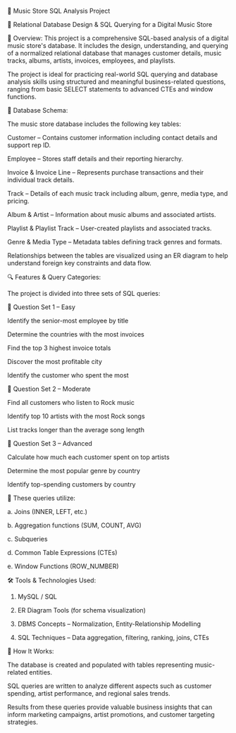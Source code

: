 🎵 Music Store SQL Analysis Project

📌 Relational Database Design & SQL Querying for a Digital Music Store

🧾 Overview:
     This project is a comprehensive SQL-based analysis of a digital music store's database. It includes the design, understanding, and querying of a normalized relational database that manages customer details,  music tracks, albums, artists, invoices, employees, and playlists.

  The project is ideal for practicing real-world SQL querying and database analysis skills using structured and meaningful business-related questions, ranging from basic SELECT statements to advanced CTEs and window functions.

🧩 Database Schema:

The music store database includes the following key tables:

Customer – Contains customer information including contact details and support rep ID.

Employee – Stores staff details and their reporting hierarchy.

Invoice & Invoice Line – Represents purchase transactions and their individual track details.

Track – Details of each music track including album, genre, media type, and pricing.

Album & Artist – Information about music albums and associated artists.

Playlist & Playlist Track – User-created playlists and associated tracks.

Genre & Media Type – Metadata tables defining track genres and formats.

Relationships between the tables are visualized using an ER diagram to help understand foreign key constraints and data flow.


🔍 Features & Query Categories:

The project is divided into three sets of SQL queries:

🔹 Question Set 1 – Easy

  Identify the senior-most employee by title

  Determine the countries with the most invoices

  Find the top 3 highest invoice totals

  Discover the most profitable city

  Identify the customer who spent the most

🔹 Question Set 2 – Moderate

   Find all customers who listen to Rock music
 
   Identify top 10 artists with the most Rock songs

   List tracks longer than the average song length

🔹 Question Set 3 – Advanced

   Calculate how much each customer spent on top artists

   Determine the most popular genre by country

   Identify top-spending customers by country


 🎯 These queries utilize:

  a. Joins (INNER, LEFT, etc.)

  b. Aggregation functions (SUM, COUNT, AVG)

  c. Subqueries

  d. Common Table Expressions (CTEs)

  e. Window Functions (ROW_NUMBER)


🛠️ Tools & Technologies Used:

   1. MySQL / SQL

  2. ER Diagram Tools (for schema visualization)

  3. DBMS Concepts – Normalization, Entity-Relationship Modelling

  4. SQL Techniques – Data aggregation, filtering, ranking, joins, CTEs


🚀 How It Works:

The database is created and populated with tables representing music-related entities.

SQL queries are written to analyze different aspects such as customer spending, artist performance, and regional sales trends.

Results from these queries provide valuable business insights that can inform marketing campaigns, artist promotions, and customer targeting strategies.
